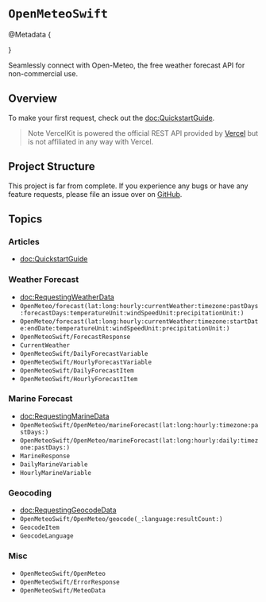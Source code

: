 # ``OpenMeteoSwift``
@Metadata {
    
}

Seamlessly connect with Open-Meteo, the free weather forecast API for non-commercial use.

## Overview
To make your first request, check out the <doc:QuickstartGuide>.

>Note VercelKit is powered the official REST API provided by [Vercel](https://vercel.com/docs/rest-api) but is not affiliated in any way with Vercel.

## Project Structure
This project is far from complete. If you experience any bugs or have any feature requests, please file an issue over on [GitHub](https://github.com/LeoSM-07/VercelKit). 

## Topics


### Articles
- <doc:QuickstartGuide>

### Weather Forecast
- <doc:RequestingWeatherData>
- ``OpenMeteo/forecast(lat:long:hourly:currentWeather:timezone:pastDays:forecastDays:temperatureUnit:windSpeedUnit:precipitationUnit:)``
- ``OpenMeteo/forecast(lat:long:hourly:currentWeather:timezone:startDate:endDate:temperatureUnit:windSpeedUnit:precipitationUnit:)``
- ``OpenMeteoSwift/ForecastResponse``
- ``CurrentWeather``
- ``OpenMeteoSwift/DailyForecastVariable``
- ``OpenMeteoSwift/HourlyForecastVariable``
- ``OpenMeteoSwift/DailyForecastItem``
- ``OpenMeteoSwift/HourlyForecastItem``

### Marine Forecast
- <doc:RequestingMarineData>
- ``OpenMeteoSwift/OpenMeteo/marineForecast(lat:long:hourly:timezone:pastDays:)``
- ``OpenMeteoSwift/OpenMeteo/marineForecast(lat:long:hourly:daily:timezone:pastDays:)``
- ``MarineResponse``
- ``DailyMarineVariable``
- ``HourlyMarineVariable``

### Geocoding
- <doc:RequestingGeocodeData>
- ``OpenMeteoSwift/OpenMeteo/geocode(_:language:resultCount:)``
- ``GeocodeItem``
- ``GeocodeLanguage``

### Misc
- ``OpenMeteoSwift/OpenMeteo``
- ``OpenMeteoSwift/ErrorResponse``
- ``OpenMeteoSwift/MeteoData``
